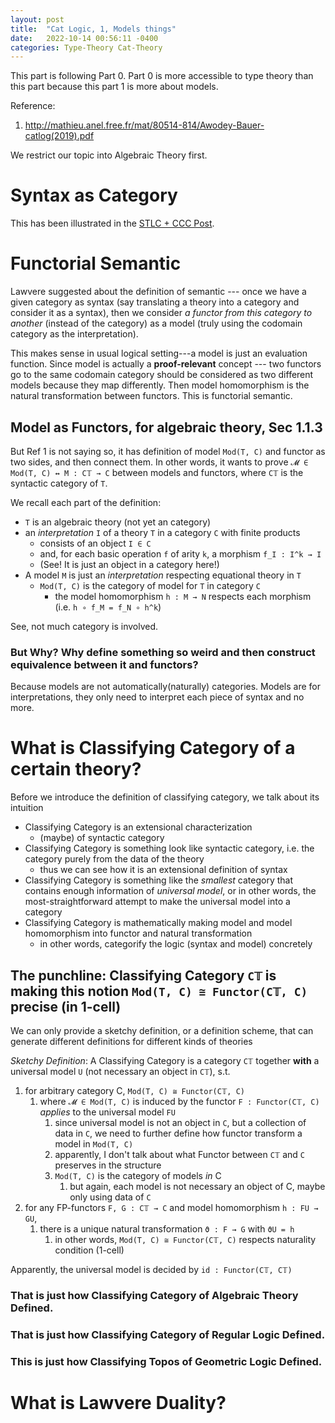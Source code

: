 ```yaml
---
layout: post
title:  "Cat Logic, 1, Models things"
date:   2022-10-14 00:56:11 -0400
categories: Type-Theory Cat-Theory
---
```

This part is following Part 0. Part 0 is more accessible to type theory than this part because this part 1 is more about models.

Reference:
1. http://mathieu.anel.free.fr/mat/80514-814/Awodey-Bauer-catlog(2019).pdf

We restrict our topic into Algebraic Theory first.


# Syntax as Category
This has been illustrated in the [STLC + CCC Post](./2022-06-03-STLCCCC.md).

# Functorial Semantic

Lawvere suggested about the definition of semantic --- once we have a given category as syntax (say translating a theory into a category and consider it as a syntax), then we consider *a functor from this category to another* (instead of the category) as a model (truly using the codomain category as the interpretation). 

This makes sense in usual logical setting---a model is just an evaluation function. Since model is actually a **proof-relevant** concept --- two functors go to the same codomain category should be considered as two different models because they map differently. Then model homomorphism is the natural transformation between functors. This is functorial semantic.

## Model as Functors, for algebraic theory, Sec 1.1.3
But Ref 1 is not saying so, it has definition of model `Mod(T, C)` and functor as two sides, and then connect them. In other words, it wants to prove `𝓜 ∈ Mod(T, C) ↔ M : C𝕋 → C` between models and functors, where `C𝕋` is the syntactic category of `T`.

We recall each part of the definition:
* `T` is an algebraic theory (not yet an category)
* an *interpretation* `I` of a theory `T` in a category `C` with finite products
  *  consists of an object `I ∈ C` 
  *  and, for each basic operation `f` of arity `k`, a morphism `f_I : I^k → I`
  *  (See! It is just an object in a category here!)
* A model `M` is just an *interpretation* respecting equational theory in `T` 
  * `Mod(T, C)` is the category of model for `T` in category `C`
    * the model homomorphism `h : M → N` respects each morphism (i.e. `h ∘ f_M = f_N ∘ h^k`)

See, not much category is involved.
### But Why? Why define something so weird and then construct equivalence between it and functors?

Because models are not automatically(naturally) categories. Models are for interpretations, they only need to interpret each piece of syntax and no more.

# What is Classifying Category of a certain theory?
Before we introduce the definition of classifying category, we talk about its intuition


* Classifying Category is an extensional characterization 
  * (maybe) of syntactic category
* Classifying Category is something look like syntactic category, i.e. the category purely from the data of the theory
  * thus we can see how it is an extensional definition of syntax
* Classifying Category is something like the *smallest* category that contains enough information of *universal model*, or in other words, the most-straightforward attempt to make the universal model into a category
* Classifying Category is mathematically making model and model homomorphism into functor and natural transformation
  * in other words, categorify the logic (syntax and model) concretely 

## The punchline: Classifying Category `C𝕋` is making this notion `Mod(T, C) ≅ Functor(C𝕋, C)` precise (in 1-cell)

We can only provide a sketchy definition, or a definition scheme, that can generate different definitions for different kinds of theories

*Sketchy Definition*: A Classifying Category is a category `C𝕋` together **with** a universal model `U` (not necessary an object in `C𝕋`), s.t. 
1. for arbitrary category C,  `Mod(T, C) ≅ Functor(C𝕋, C)`
   1. where `𝓜 ∈ Mod(T, C)` is induced by the functor `F : Functor(C𝕋, C)` *applies* to the universal model `FU`
      1. since universal model is not an object in `C`, but a collection of data in `C`, we need to further define how functor transform a model in `Mod(T, C)` 
      2. apparently, I don't talk about what Functor between `C𝕋` and `C` preserves in the structure
      3. `Mod(T, C)` is the category of models *in* C 
         1. but again, each model is not necessary an object of C, maybe only using data of `C`
2. for any FP-functors `F, G : C𝕋 → C` and model homomorphism `h : FU → GU`, 
   1. there is a unique natural transformation `ϑ : F → G` with `ϑU = h`
      1. in other words, `Mod(T, C) ≅ Functor(C𝕋, C)` respects naturality condition (1-cell)

Apparently, the universal model is decided by `id : Functor(C𝕋, C𝕋)`

### That is just how Classifying Category of Algebraic Theory Defined.


### That is just how Classifying Category of Regular Logic Defined.

### This is just how Classifying Topos of Geometric Logic Defined.

# What is Lawvere Duality?